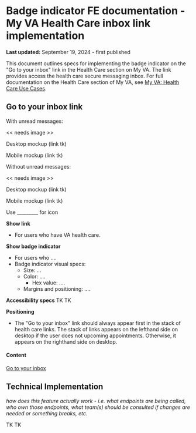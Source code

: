 # Badge indicator FE documentation - My VA Health Care inbox link implementation 

**Last updated:** September 19, 2024 - first published

This document outlines specs for implementing the badge indicator on the "Go to your inbox" link in the Health Care section on My VA. The link provides access the health care secure messaging inbox. For full documentation on the Health Care section of My VA, see [My VA: Health Care Use Cases](https://github.com/department-of-veterans-affairs/va.gov-team/tree/master/products/identity-personalization/my-va/use-cases/health-care-use-cases). 

## Go to your inbox link

With unread messages:

 << needs image >>

Desktop mockup (link tk)

Mobile mockup (link tk)

Without unread messages:

 << needs image >>

Desktop mockup (link tk)

Mobile mockup (link tk)

Use _________ for icon

**Show link**
- For users who have VA health care.

**Show badge indicator**
- For users who ....
- Badge indicator visual specs:
  - Size: ...
  - Color: ....
    - Hex value: ....
  - Margins and positioning: ....

**Accessibility specs** 
TK TK

**Positioning**
- The "Go to your inbox" link should always appear first in the stack of health care links. The stack of links appears on the lefthand side on desktop if the user does not upcoming appointments. Otherwise, it appears on the righthand side on desktop.

#### Content

[Go to your inbox](https://eauth.va.gov/mhv-portal-web/web/myhealthevet/secure-messaging)

## Technical Implementation
_how does this feature actually work - i.e. what endpoints are being called, who own those endpoints, what team(s) should be consulted if changes are needed or something breaks, etc._

TK TK
